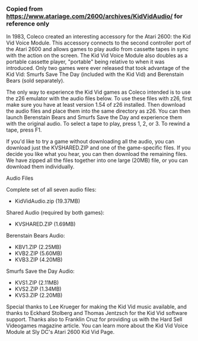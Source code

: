 ### Copied from https://www.atariage.com/2600/archives/KidVidAudio/ for reference only

In 1983, Coleco created an interesting accessory for the Atari 2600: the Kid Vid Voice Module. This accessory connects to the second controller port of the Atari 2600 and allows games to play audio from cassette tapes in sync with the action on the screen. The Kid Vid Voice Module also doubles as a portable cassette player, "portable" being relative to when it was introduced. Only two games were ever released that took advantage of the Kid Vid: Smurfs Save The Day (included with the Kid Vid) and Berenstain Bears (sold separately).

The only way to experience the Kid Vid games as Coleco intended is to use the z26 emulator with the audio files below. To use these files with z26, first make sure you have at least version 1.54 of z26 installed. Then download the audio files and place them into the same directory as z26. You can then launch Berenstain Bears and Smurfs Save the Day and experience them with the original audio. To select a tape to play, press 1, 2, or 3. To rewind a tape, press F1.

If you'd like to try a game without downloading all the audio, you can download just the KVSHARED.ZIP and one of the game-specific files. If you decide you like what you hear, you can then download the remaining files. We have zipped all the files together into one large (20MB) file, or you can download them individually.

Audio Files

Complete set of all seven audio files:

 - KidVidAudio.zip (19.37MB)

Shared Audio (required by both games):

 - KVSHARED.ZIP (1.69MB)

Berenstain Bears Audio:

 - KBV1.ZIP (2.25MB)
 - KVB2.ZIP (5.60MB)
 - KVB3.ZIP (4.20MB)

Smurfs Save the Day Audio:

 - KVS1.ZIP (2.11MB)
 - KVS2.ZIP (1.34MB)
 - KVS3.ZIP (2.20MB)

Special thanks to Lee Krueger for making the Kid Vid music available, and thanks to Eckhard Stolberg and Thomas Jentzsch for the Kid Vid software support. Thanks also to Franklin Cruz for providing us with the Hard Sell Videogames magazine article. You can learn more about the Kid Vid Voice Module at Sly DC's Atari 2600 Kid Vid Page. 
